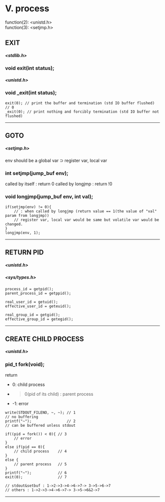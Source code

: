 # Ⅴ. process

function(2): <unistd.h><br/>
function(3): <setjmp.h>

## EXIT

##### <stdlib.h>

### void exit(int status); 

##### <unistd.h>

### void _exit(int status); 

``` 
exit(0); // print the buffer and termination (std IO buffer flushed) 
// 0 
_exit(0); // print nothing and forcibly termination (std IO buffer not flushed) 
```

<hr/>

## GOTO

##### <setjmp.h>

env should be a global var ⊃ register var, local var

### int setjmp(jump_buf env); 

called by itself : return 0
called by longjmp : return !0

### void longjmp(jump_buf env, int val); 

``` 
if(setjmp(env) != 0){
    // : when called by longjmp (return value == 1(the value of "val" param from longjmp))
    // register var, local var would be same but volatile var would be changed.
}
longjmp(env, 1);
```

<hr/>

## RETURN PID

##### <unistd.h>

##### <sys/types.h>

``` 
process_id = getpid();
parent_process_id = getppid();
```

``` 
real_user_id = getuid();
effective_user_id = geteuid(); 
```

``` 
real_group_id = getgid();
effective_group_id = getegid(); 
```

<hr/>

## CREATE CHILD PROCESS

##### <unistd.h>

### pid_t fork(void); 

return

* 0: child process
* >0(pid of its child) : parent process
* -1: error

``` 
write(STDOUT_FILENO, ~, ~); // 1
// no buffering
printf("~");                // 2
// can be buffered unless stdout

if((pid = fork()) < 0){ // 3
    // error            
}
else if(pid == 0){      
    // child process    // 4
}
else {
    // parent process   // 5
}
printf("~");            // 6
exit(0);                // 7

// stdout&setbuf : 1->2->3->4->6->7-> 3->5->6->7
// others : 1->2->3->4->6->7-> 3->5->6&2->7
```

<hr/>
